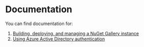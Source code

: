 # Documentation

You can find documentation for:

1. [Building, deploying, and managing a NuGet Gallery instance](Deploying/README.md)
1. [Using Azure Active Directory authentication](Using-AAD.md)